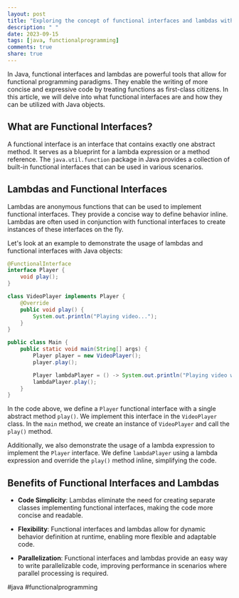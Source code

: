 ```yaml
---
layout: post
title: "Exploring the concept of functional interfaces and lambdas with Java objects"
description: " "
date: 2023-09-15
tags: [java, functionalprogramming]
comments: true
share: true
---
```


In Java, functional interfaces and lambdas are powerful tools that allow for functional programming paradigms. They enable the writing of more concise and expressive code by treating functions as first-class citizens. In this article, we will delve into what functional interfaces are and how they can be utilized with Java objects.

## What are Functional Interfaces?

A functional interface is an interface that contains exactly one abstract method. It serves as a blueprint for a lambda expression or a method reference. The `java.util.function` package in Java provides a collection of built-in functional interfaces that can be used in various scenarios.

## Lambdas and Functional Interfaces

Lambdas are anonymous functions that can be used to implement functional interfaces. They provide a concise way to define behavior inline. Lambdas are often used in conjunction with functional interfaces to create instances of these interfaces on the fly.

Let's look at an example to demonstrate the usage of lambdas and functional interfaces with Java objects:

```java
@FunctionalInterface
interface Player {
    void play();
}

class VideoPlayer implements Player {
    @Override
    public void play() {
        System.out.println("Playing video...");
    }
}

public class Main {
    public static void main(String[] args) {
        Player player = new VideoPlayer();
        player.play();

        Player lambdaPlayer = () -> System.out.println("Playing video with lambda...");
        lambdaPlayer.play();
    }
}
```

In the code above, we define a `Player` functional interface with a single abstract method `play()`. We implement this interface in the `VideoPlayer` class. In the `main` method, we create an instance of `VideoPlayer` and call the `play()` method.

Additionally, we also demonstrate the usage of a lambda expression to implement the `Player` interface. We define `lambdaPlayer` using a lambda expression and override the `play()` method inline, simplifying the code.

## Benefits of Functional Interfaces and Lambdas

- **Code Simplicity**: Lambdas eliminate the need for creating separate classes implementing functional interfaces, making the code more concise and readable.

- **Flexibility**: Functional interfaces and lambdas allow for dynamic behavior definition at runtime, enabling more flexible and adaptable code.

- **Parallelization**: Functional interfaces and lambdas provide an easy way to write parallelizable code, improving performance in scenarios where parallel processing is required.

#java #functionalprogramming